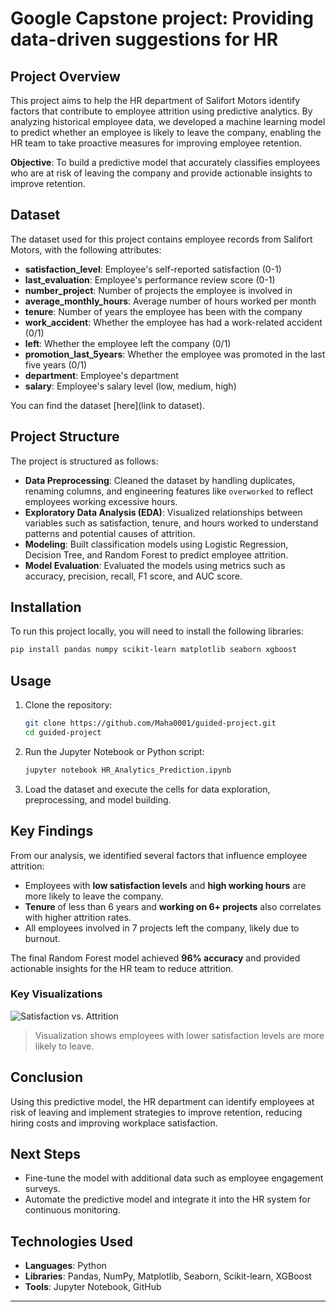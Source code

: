 # **Google Capstone project: Providing data-driven suggestions for HR**

## **Project Overview**
This project aims to help the HR department of Salifort Motors identify factors that contribute to employee attrition using predictive analytics. By analyzing historical employee data, we developed a machine learning model to predict whether an employee is likely to leave the company, enabling the HR team to take proactive measures for improving employee retention.

**Objective**: To build a predictive model that accurately classifies employees who are at risk of leaving the company and provide actionable insights to improve retention.

## **Dataset**
The dataset used for this project contains employee records from Salifort Motors, with the following attributes:
- **satisfaction_level**: Employee's self-reported satisfaction (0-1)
- **last_evaluation**: Employee's performance review score (0-1)
- **number_project**: Number of projects the employee is involved in
- **average_monthly_hours**: Average number of hours worked per month
- **tenure**: Number of years the employee has been with the company
- **work_accident**: Whether the employee has had a work-related accident (0/1)
- **left**: Whether the employee left the company (0/1)
- **promotion_last_5years**: Whether the employee was promoted in the last five years (0/1)
- **department**: Employee's department
- **salary**: Employee's salary level (low, medium, high)

You can find the dataset [here](link to dataset).

## **Project Structure**
The project is structured as follows:
- **Data Preprocessing**: Cleaned the dataset by handling duplicates, renaming columns, and engineering features like `overworked` to reflect employees working excessive hours.
- **Exploratory Data Analysis (EDA)**: Visualized relationships between variables such as satisfaction, tenure, and hours worked to understand patterns and potential causes of attrition.
- **Modeling**: Built classification models using Logistic Regression, Decision Tree, and Random Forest to predict employee attrition.
- **Model Evaluation**: Evaluated the models using metrics such as accuracy, precision, recall, F1 score, and AUC score.

## **Installation**
To run this project locally, you will need to install the following libraries:

```bash
pip install pandas numpy scikit-learn matplotlib seaborn xgboost
```

## **Usage**
1. Clone the repository:
    ```bash
    git clone https://github.com/Maha0001/guided-project.git
    cd guided-project
    ```
2. Run the Jupyter Notebook or Python script:
    ```bash
    jupyter notebook HR_Analytics_Prediction.ipynb
    ```
3. Load the dataset and execute the cells for data exploration, preprocessing, and model building.

## **Key Findings**
From our analysis, we identified several factors that influence employee attrition:
- Employees with **low satisfaction levels** and **high working hours** are more likely to leave the company.
- **Tenure** of less than 6 years and **working on 6+ projects** also correlates with higher attrition rates.
- All employees involved in 7 projects left the company, likely due to burnout.
  
The final Random Forest model achieved **96% accuracy** and provided actionable insights for the HR team to reduce attrition.

### **Key Visualizations**
![Satisfaction vs. Attrition](link_to_visualization)
> Visualization shows employees with lower satisfaction levels are more likely to leave.

## **Conclusion**
Using this predictive model, the HR department can identify employees at risk of leaving and implement strategies to improve retention, reducing hiring costs and improving workplace satisfaction.

## **Next Steps**
- Fine-tune the model with additional data such as employee engagement surveys.
- Automate the predictive model and integrate it into the HR system for continuous monitoring.

## **Technologies Used**
- **Languages**: Python
- **Libraries**: Pandas, NumPy, Matplotlib, Seaborn, Scikit-learn, XGBoost
- **Tools**: Jupyter Notebook, GitHub

---
